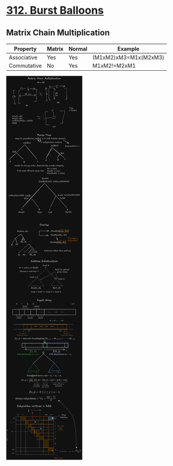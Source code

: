 # [312. Burst Balloons](https://leetcode.com/problems/burst-balloons/)

## Matrix Chain Multiplication

| Property | Matrix | Normal | Example |
| ------------- | -------------- | -------------- | ---- |
| Associative | Yes | Yes | (M1xM2)xM3=M1x(M2xM3) |
| Commutative | No | Yes | M1xM2!=M2xM1 |

![MatrixChainMultiplication](./MatrixChainMultiplication.png)
